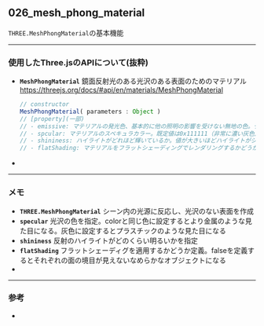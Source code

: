 ## 026_mesh_phong_material

``THREE.MeshPhongMaterial``の基本機能

---
### 使用したThree.jsのAPIについて(抜粋)

- **``MeshPhongMaterial``**
  鏡面反射光のある光沢のある表面のためのマテリアル
  https://threejs.org/docs/#api/en/materials/MeshPhongMaterial

  ```javascript
  // constructor
  MeshPhongMaterial( parameters : Object )
  // [property](一部)
  // - emissive: マテリアルの発光色、基本的に他の照明の影響を受けない無地の色。デフォルトは黒
  // - spcular: マテリアルのスペキュラカラー。既定値は0x111111（非常に濃い灰色）に設定されている色。これは、マテリアルの輝きの度合いとその輝きの色を定義
  // - shininess: ハイライトがどれほど輝いているか。値が大きいほどハイライトがシャープになる。デフォルトは30
  // - flatShading: マテリアルをフラットシェーディングでレンダリングするかどうかを定義。デフォルトはfalse
  ```



- 

---
### メモ

- **``THREE.MeshPhongMaterial``**
  シーン内の光源に反応し、光沢のない表面を作成
- **``specular``**
  光沢の色を指定。colorと同じ色に設定するとより金属のような見た目になる。灰色に設定するとプラスチックのような見た目になる
- **``shininess``**
  反射のハイライトがどのくらい明るいかを指定
- **``flatShading``**
  フラットシェーディグを適用するかどうか定義。falseを定義するとそれぞれの面の境目が見えないなめらかなオブジェクトになる
- 

------

### 参考

- 

